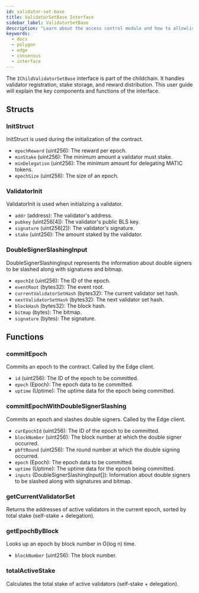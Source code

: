 ```yaml
---
id: validator-set-base
title: ValidatorSetBase Interface
sidebar_label: ValidatorSetBase
description: "Learn about the access control module and how to allowlist validators."
keywords:
  - docs
  - polygon
  - edge
  - consensus
  - interface
---
```


The `IChildValidatorSetBase` interface is part of the childchain. It handles validator registration, stake storage, and reward distribution. This user guide will explain the key components and functions of the interface.

## Structs

### InitStruct

InitStruct is used during the initialization of the contract.

- `epochReward` (uint256): The reward per epoch.
- `minStake` (uint256): The minimum amount a validator must stake.
- `minDelegation` (uint256): The minimum amount for delegating MATIC tokens.
- `epochSize` (uint256): The size of an epoch.

### ValidatorInit

ValidatorInit is used when initializing a validator.

- `addr` (address): The validator's address.
- `pubkey` (uint256[4]): The validator's public BLS key.
- `signature` (uint256[2]): The validator's signature.
- `stake` (uint256): The amount staked by the validator.

### DoubleSignerSlashingInput

DoubleSignerSlashingInput represents the information about double signers to be slashed along with signatures and bitmap.

- `epochId` (uint256): The ID of the epoch.
- `eventRoot` (bytes32): The event root.
- `currentValidatorSetHash` (bytes32): The current validator set hash.
- `nextValidatorSetHash` (bytes32): The next validator set hash.
- `blockHash` (bytes32): The block hash.
- `bitmap` (bytes): The bitmap.
- `signature` (bytes): The signature.

## Functions

### commitEpoch

Commits an epoch to the contract. Called by the Edge client.

- `id` (uint256): The ID of the epoch to be committed.
- `epoch` (Epoch): The epoch data to be committed.
- `uptime` (Uptime): The uptime data for the epoch being committed.

### commitEpochWithDoubleSignerSlashing

Commits an epoch and slashes double signers. Called by the Edge client.

- `curEpochId` (uint256): The ID of the epoch to be committed.
- `blockNumber` (uint256): The block number at which the double signer occurred.
- `pbftRound` (uint256): The round number at which the double signing occurred.
- `epoch` (Epoch): The epoch data to be committed.
- `uptime` (Uptime): The uptime data for the epoch being committed.
- `inputs` (DoubleSignerSlashingInput[]): Information about double signers to be slashed along with signatures and bitmap.

### getCurrentValidatorSet

Returns the addresses of active validators in the current epoch, sorted by total stake (self-stake + delegation).

### getEpochByBlock

Looks up an epoch by block number in O(log n) time.

- `blockNumber` (uint256): The block number.

### totalActiveStake

Calculates the total stake of active validators (self-stake + delegation).
